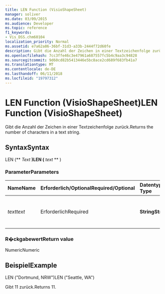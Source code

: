 ```yaml
---
title: LEN Function (VisioShapeSheet)
manager: soliver
ms.date: 03/09/2015
ms.audience: Developer
ms.topic: reference
f1_keywords:
- Vis_DSS.chm60104
localization_priority: Normal
ms.assetid: e7a62a86-36bf-31d3-a33b-2444f72d60fe
description: Gibt die Anzahl der Zeichen in einer Textzeichenfolge zurück.
ms.openlocfilehash: 7cc3ffe46c3e47961a687557fc5b4c9aa3c94828
ms.sourcegitcommit: 9d60cd82b5413446e5bc8ace2cd689f683fb41a7
ms.translationtype: MT
ms.contentlocale: de-DE
ms.lasthandoff: 06/11/2018
ms.locfileid: "19797312"
---
```

# <a name="len-function-visioshapesheet"></a><span data-ttu-id="09b9f-103">LEN Function (VisioShapeSheet)</span><span class="sxs-lookup"><span data-stu-id="09b9f-103">LEN Function (VisioShapeSheet)</span></span>

<span data-ttu-id="09b9f-104">Gibt die Anzahl der Zeichen in einer Textzeichenfolge zurück.</span><span class="sxs-lookup"><span data-stu-id="09b9f-104">Returns the number of characters in a text string.</span></span>
  
## <a name="syntax"></a><span data-ttu-id="09b9f-105">Syntax</span><span class="sxs-lookup"><span data-stu-id="09b9f-105">Syntax</span></span>

<span data-ttu-id="09b9f-106">LEN (** *Text* **)</span><span class="sxs-lookup"><span data-stu-id="09b9f-106">LEN (** *text* ** )</span></span> 
  
### <a name="parameters"></a><span data-ttu-id="09b9f-107">Parameter</span><span class="sxs-lookup"><span data-stu-id="09b9f-107">Parameters</span></span>

|<span data-ttu-id="09b9f-108">**Name**</span><span class="sxs-lookup"><span data-stu-id="09b9f-108">**Name**</span></span>|<span data-ttu-id="09b9f-109">**Erforderlich/Optional**</span><span class="sxs-lookup"><span data-stu-id="09b9f-109">**Required/Optional**</span></span>|<span data-ttu-id="09b9f-110">**Datentyp**</span><span class="sxs-lookup"><span data-stu-id="09b9f-110">**Data Type**</span></span>|<span data-ttu-id="09b9f-111">**Beschreibung**</span><span class="sxs-lookup"><span data-stu-id="09b9f-111">**Description**</span></span>|
|:-----|:-----|:-----|:-----|
| <span data-ttu-id="09b9f-112">_text_</span><span class="sxs-lookup"><span data-stu-id="09b9f-112">_text_</span></span> <br/> |<span data-ttu-id="09b9f-113">Erforderlich</span><span class="sxs-lookup"><span data-stu-id="09b9f-113">Required</span></span>  <br/> |<span data-ttu-id="09b9f-114">**String**</span><span class="sxs-lookup"><span data-stu-id="09b9f-114">**String**</span></span> <br/> |<span data-ttu-id="09b9f-115">Die Zeichenfolge, deren Länge ermittelt werden soll.</span><span class="sxs-lookup"><span data-stu-id="09b9f-115">The character string whose length you want to find.</span></span>  <br/> |
   
### <a name="return-value"></a><span data-ttu-id="09b9f-116">R�ckgabewert</span><span class="sxs-lookup"><span data-stu-id="09b9f-116">Return value</span></span>

<span data-ttu-id="09b9f-117">Numeric</span><span class="sxs-lookup"><span data-stu-id="09b9f-117">Numeric</span></span>
  
## <a name="example"></a><span data-ttu-id="09b9f-118">Beispiel</span><span class="sxs-lookup"><span data-stu-id="09b9f-118">Example</span></span>

<span data-ttu-id="09b9f-119">LEN ("Dortmund, NRW")</span><span class="sxs-lookup"><span data-stu-id="09b9f-119">LEN ("Seattle, WA")</span></span> 
  
<span data-ttu-id="09b9f-120">Gibt 11 zurück.</span><span class="sxs-lookup"><span data-stu-id="09b9f-120">Returns 11.</span></span> 
  

